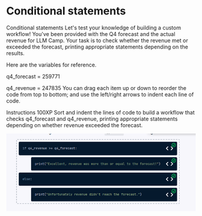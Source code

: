 # Conditional statements

Conditional statements
Let's test your knowledge of building a custom workflow! You've been provided with the Q4 forecast and the actual revenue for LLM Camp. Your task is to check whether the revenue met or exceeded the forecast, printing appropriate statements depending on the results.

Here are the variables for reference.

q4_forecast = 259771

q4_revenue = 247835
You can drag each item up or down to reorder the code from top to bottom; and use the left/right arrows to indent each line of code.

Instructions
100XP
Sort and indent the lines of code to build a workflow that checks q4_forecast and q4_revenue, printing appropriate statements depending on whether revenue exceeded the forecast.

![alt text](image.png)